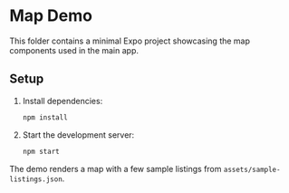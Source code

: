 # Map Demo

This folder contains a minimal Expo project showcasing the map components used in the main app.

## Setup

1. Install dependencies:
   ```bash
   npm install
   ```
2. Start the development server:
   ```bash
   npm start
   ```

The demo renders a map with a few sample listings from `assets/sample-listings.json`.
